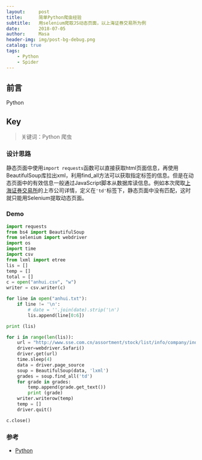```yaml
---
layout:     post
title:      简单Python爬虫经验
subtitle:   用selenium爬取JS动态页面，以上海证券交易所为例
date:       2018-07-05
author:     Masa
header-img: img/post-bg-debug.png
catalog: true
tags:
    - Python
    - Spider
---
```


## 前言

Python


## Key

>关键词：Python 爬虫

### 设计思路

静态页面中使用`import requests`函数可以直接获取html页面信息，再使用BeautifulSoup库拉出xml，利用find_all方法可以获取指定标签的信息。但是在动态页面中的有效信息一般通过JavaScript脚本从数据库读信息。例如本次爬取[上海证券交易所](http://www.sse.com.cn/)的上市公司详情，定义在`'td'`标签下，静态页面中没有匹配，这时就只能用Selenium提取动态页面。

### Demo
```python
import requests
from bs4 import BeautifulSoup
from selenium import webdriver
import os
import time
import csv
from lxml import etree
lis = []
temp = []
total = []
c = open("anhui.csv", "w")
writer = csv.writer(c)

for line in open("anhui.txt"):
	if line != '\n':
		# date = ''.join(date).strip('\n')
		lis.append(line[0:6])

print (lis)

for i in range(len(lis)):
	url = "http://www.sse.com.cn/assortment/stock/list/info/company/index.shtml?COMPANY_CODE="+str(lis[i])	
	driver=webdriver.Safari()
	driver.get(url)
	time.sleep(4)
	data = driver.page_source
	soup = BeautifulSoup(data, 'lxml')
	grades = soup.find_all('td')
	for grade in grades:
		temp.append(grade.get_text())
		print (grade)
	writer.writerow(temp)
	temp = []
	driver.quit()

c.close()
```

### 参考

- [Python](https://developer.apple.com)

